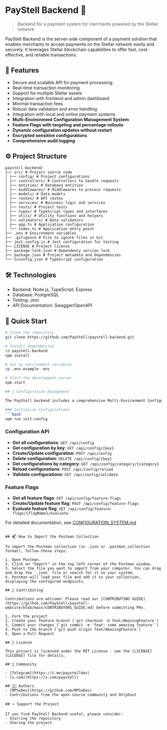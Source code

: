 # PayStell Backend 💫

> Backend for a payment system for merchants powered by the Stellar network

PayStell Backend is the server-side component of a payment solution that enables merchants to accept payments on the Stellar network easily and securely. It leverages Stellar blockchain capabilities to offer fast, cost-effective, and reliable transactions.

## 🚀 Features

- Secure and scalable API for payment processing
- Real-time transaction monitoring
- Support for multiple Stellar assets
- Integration with frontend and admin dashboard
- Minimal transaction fees
- Robust data validation and error handling
- Integration with local and online payment systems
- **Multi-Environment Configuration Management System**
- **Feature Flags with targeting and percentage rollouts**
- **Dynamic configuration updates without restart**
- **Encrypted sensitive configurations**
- **Comprehensive audit logging**

## ⚙️ Project Structure

```
paystell-backend/
├── src/ # Project source code
│ ├── config/ # Project configurations
│ ├── controllers/ # Controllers to handle requests
│ ├── entities/ # Database entities
│ ├── middlewares/ # Middlewares to process requests
│ ├── models/ # Data models
│ ├── routes/ # API routes
│ ├── services/ # Business logic and services
│ ├── tests/ # Project tests
│ ├── types/ # TypeScript types and interfaces
│ ├── utils/ # Utility functions and helpers
│ ├── validators/ # Data validators
│ ├── app.ts # Application configuration
│ └── index.ts # Application entry point
├── .env # Environment variables
├── .gitignore # File to ignore files in Git
├── jest.config.js # Jest configuration for testing
├── LICENSE # Project license
├── package-lock.json # Dependency version lock
├── package.json # Project metadata and dependencies
└── tsconfig.json # TypeScript configuration
```

## 🛠️ Technologies

- Backend: Node.js, TypeScript, Express
- Database: PostgreSQL
- Testing: Jest
- API Documentation: Swagger/OpenAPI

## 🏁 Quick Start

```bash
# Clone the repository
git clone https://github.com/PayStell/paystell-backend.git

# Install dependencies
cd paystell-backend
npm install

# Set up environment variables
cp .env.example .env

# Start the development server
npm start

## 🔧 Configuration Management

The PayStell backend includes a comprehensive Multi-Environment Configuration Management System:

### Initialize Configurations
```bash
npm run init-config
```

### Configuration API
- **Get all configurations**: `GET /api/config`
- **Get configuration by key**: `GET /api/config/{key}`
- **Create/Update configuration**: `POST /api/config`
- **Delete configuration**: `DELETE /api/config/{key}`
- **Get configurations by category**: `GET /api/config/category/{category}`
- **Reload configurations**: `POST /api/config/reload`
- **Validate configurations**: `GET /api/config/validate`

### Feature Flags
- **Get all feature flags**: `GET /api/config/feature-flags`
- **Create/Update feature flag**: `POST /api/config/feature-flags`
- **Evaluate feature flag**: `GET /api/config/feature-flags/{flagName}/evaluate`

For detailed documentation, see [CONFIGURATION_SYSTEM.md](docs/CONFIGURATION_SYSTEM.md)
```

## 📬 How to Import the Postman Collection

To import the Postman collection (in .json or .postman_collection format), follow these steps:

1. Open Postman.
2. Click on "Import" in the top left corner of the Postman window.
3. Select the file you want to import from your computer. You can drag and drop the `.json` file or search for it on your system.
4. Postman will load your file and add it to your collection, displaying the configured endpoints.

## 🤝 Contributing

Contributions are welcome! Please read our [CONTRIBUTING GUIDE](https://github.com/PayStell/paystell-website/blob/main/CONTRIBUTORS_GUIDE.md) before submitting PRs.

1. Fork the project
2. Create your feature branch (`git checkout -b feat/AmazingFeature`)
3. Commit your changes (`git commit -m 'feat: some amazing feature'`)
4. Push to the branch (`git push origin feat/AmazingFeature`)
5. Open a Pull Request

## 📄 License

This project is licensed under the MIT License - see the [LICENSE](LICENSE) file for details.

## 💬 Community

- [Telegram](https://t.me/paystelldev)
- [x.com](https://x.com/paystell)

## 🧑‍💻 Authors
- [MPSxDev](https://github.com/MPSxDev)
- Contributions from the open-source community and OnlyDust

## ⭐ Support the Project

If you find PayStell Backend useful, please consider:
- Starring the repository
- Sharing the project
